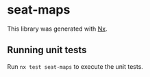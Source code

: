 # seat-maps

This library was generated with [Nx](https://nx.dev).

## Running unit tests

Run `nx test seat-maps` to execute the unit tests.
